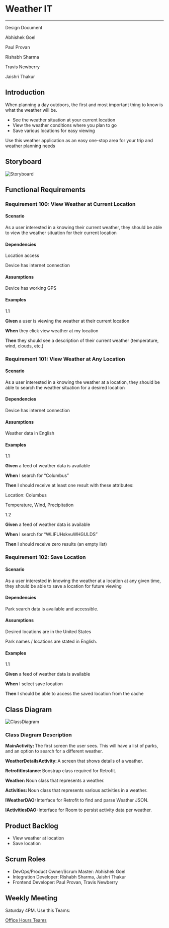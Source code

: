 # Weather IT

---

Design Document

Abhishek Goel

Paul Provan

Rishabh Sharma

Travis Newberry

Jaishri Thakur

## Introduction

When planning a day outdoors, the first and most important thing to know is what the weather will be.

- See the weather situation at your current location
- View the weather conditions where you plan to go
- Save various locations for easy viewing

Use this weather application as an easy one-stop area for your trip and weather planning needs

## Storyboard

![Storyboard]()

## Functional Requirements

### Requirement 100: View Weather at Current Location

#### Scenario

As a user interested in a knowing their current weather, they should be able to view the weather situation for their current location

#### Dependencies

Location access

Device has internet connection

#### Assumptions

Device has working GPS

#### Examples

1.1  

**Given** a user is viewing the weather at their current location

**When**  they click view weather at my location

**Then** they should see a description of their current weather (temperature, wind, clouds, etc.)

### Requirement 101: View Weather at Any Location

#### Scenario

As a user interested in a knowing the weather at a location, they should be able to search the weather situation for a desired location

#### Dependencies

Device has internet connection

#### Assumptions

Weather data in English

#### Examples

1.1  

**Given** a feed of weather data is available  

**When**  I search for “Columbus”  

**Then** I should receive at least one result with these attributes:  

Location: Columbus

Temperature, Wind, Precipitation

1.2

**Given** a feed of weather data is available  

**When** I search for “WLIFUHskvuWHGULDS”  

**Then** I should receive zero results (an empty list)

### Requirement 102: Save Location

#### Scenario

As a user interested in knowing the weather at a location at any given time, they should be able to save a location for future viewing

#### Dependencies

Park search data is available and accessible.  

#### Assumptions

Desired locations are in the United States 

Park names / locations are stated in English.  

#### Examples  

1.1

**Given** a feed of weather data is available  

**When** I select save location

**Then** I should be able to access the saved location from the cache

## Class Diagram

![ClassDiagram]()

### Class Diagram Description

**MainActivity:** The first screen the user sees. This will have a list of parks, and an option to search for a different weather. 

**WeatherDetailsActivity:** A screen that shows details of a weather. 

**RetrofitInstance:** Boostrap class required for Retrofit. 

**Weather:** Noun class that represents a weather. 

**Activities:** Noun class that represents various activities in a weather. 

**IWeatherDAO:** Interface for Retrofit to find and parse Weather JSON. 

**IActivitiesDAO:** Interface for Room to persist activity data per weather. 

## Product Backlog

- View weather at location
- Save location

## Scrum Roles

- DevOps/Product Owner/Scrum Master: Abhishek Goel
- Integration Developer: Rishabh Sharma, Jaishri Thakur
- Frontend Developer: Paul Provan, Travis Newberry

## Weekly Meeting

Saturday 4PM.  Use this Teams:

[Office Hours Teams]()
